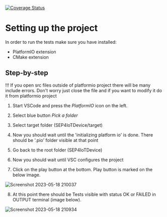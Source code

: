 [![Coverage Status](https://coveralls.io/repos/github/GluhaiaMuha/SEP4IoTDevice/badge.svg?branch=project_test_setup)](https://coveralls.io/github/GluhaiaMuha/SEP4IoTDevice?branch=project_test_setup)

# Setting up the project
In order to run the tests make sure you have installed:
- PlatformIO extension
- CMake extension

## Step-by-step

!!! If you open src files outside of platformio project there will be many include errors.
Don't worry just close the file and if you want to modify it do it from platformio project

1. Start VSCode and press the *PlatformIO* icon on the left.

2. Select blue button *Pick a folder*

3. Select target folder (SEP4IoTDevice/target)

4. Now you should wait until the 'initializing platform io' is done.
    There should be '.pio' folder visible at that point

5. Go back to the root folder (SEP4IoTDevice)

6. Now you should wait until VSC configures the project

7. Click on the play button at the bottom. Play button is marked on the below image.

![Screenshot 2023-05-18 210037](https://github.com/GluhaiaMuha/SEP4IoTDevice/assets/66741324/9c420f9e-7227-4dd6-bdd6-b628d890ab0c)


8. At this point there should be Tests visible with status OK or FAILED in OUTPUT terminal (image below).

![Screenshot 2023-05-18 210934](https://github.com/GluhaiaMuha/SEP4IoTDevice/assets/66741324/ffefc27d-29d9-4631-9634-0474bcbb9e29)
